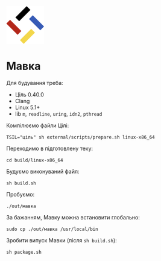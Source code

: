 <img src="./лого.svg" width="100" height="100" />

# Мавка

Для будування треба:

- Ціль 0.40.0
- Clang
- Linux 5.1+
- lib `m`, `readline`, `uring`, `idn2`, `pthread`

Компілюємо файли Цілі:

```shell
TSIL="ціль" sh external/scripts/prepare.sh linux-x86_64
```

Переходимо в підготовлену теку:

```shell
cd build/linux-x86_64
```

Будуємо виконуваний файл:

```shell
sh build.sh
```

Пробуємо:

```shell
./out/мавка
```

За бажанням, Мавку можна встановити глобально:

```shell
sudo cp ./out/мавка /usr/local/bin
```

Зробити випуск Мавки (після `sh build.sh`):

```shell
sh package.sh
```